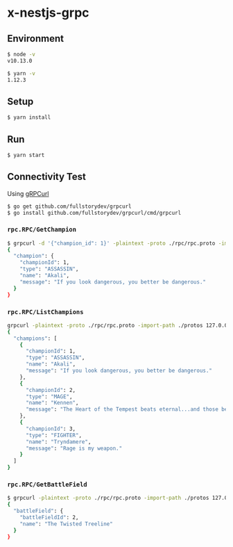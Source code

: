 # x-nestjs-grpc

## Environment

```bash
$ node -v
v10.13.0

$ yarn -v
1.12.3
```

## Setup

```bash
$ yarn install
```

## Run

```bash
$ yarn start
```

## Connectivity Test

Using [gRPCurl](https://github.com/fullstorydev/grpcurl)

```bash
$ go get github.com/fullstorydev/grpcurl
$ go install github.com/fullstorydev/grpcurl/cmd/grpcurl
```

### `rpc.RPC/GetChampion`

```bash
$ grpcurl -d '{"champion_id": 1}' -plaintext -proto ./rpc/rpc.proto -import-path ./protos 127.0.0.1:5000 rpc.Rpc/GetChampion
{
  "champion": {
    "championId": 1,
    "type": "ASSASSIN",
    "name": "Akali",
    "message": "If you look dangerous, you better be dangerous."
  }
}
```

### `rpc.RPC/ListChampions`

```bash
grpcurl -plaintext -proto ./rpc/rpc.proto -import-path ./protos 127.0.0.1:5000 rpc.Rpc/ListChampions
{
  "champions": [
    {
      "championId": 1,
      "type": "ASSASSIN",
      "name": "Akali",
      "message": "If you look dangerous, you better be dangerous."
    },
    {
      "championId": 2,
      "type": "MAGE",
      "name": "Kennen",
      "message": "The Heart of the Tempest beats eternal...and those beaten remember eternally."
    },
    {
      "championId": 3,
      "type": "FIGHTER",
      "name": "Tryndamere",
      "message": "Rage is my weapon."
    }
  ]
}
```

### `rpc.RPC/GetBattleField`

```bash
$ grpcurl -plaintext -proto ./rpc/rpc.proto -import-path ./protos 127.0.0.1:5000 rpc.Rpc/GetBattleField
{
  "battleField": {
    "battleFieldId": 2,
    "name": "The Twisted Treeline"
  }
}
```
